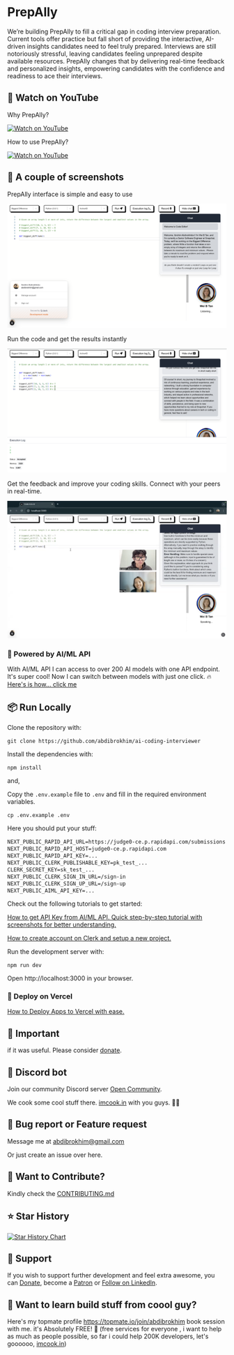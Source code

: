 # PrepAlly

We’re building PrepAlly to fill a critical gap in coding interview preparation. Current tools offer practice but fall short of providing the interactive, AI-driven insights candidates need to feel truly prepared. Interviews are still notoriously stressful, leaving candidates feeling unprepared despite available resources. PrepAlly changes that by delivering real-time feedback and personalized insights, empowering candidates with the confidence and readiness to ace their interviews.

## 🚀 Watch on YouTube

Why PrepAlly?

[![Watch on YouTube](https://img.shields.io/badge/Watch%20on-YouTube-red?style=for-the-badge&logo=youtube)](https://www.youtube.com/embed/qebSzqR7Tq4?si=XXzfDmVjGbIVdOQw)

How to use PrepAlly?

[![Watch on YouTube](https://img.shields.io/badge/Watch%20on-YouTube-red?style=for-the-badge&logo=youtube)](https://youtu.be/wyp8tRTLLfQ?si=_YlCvJxtUVzhykXk)

## 🐐 A couple of screenshots

PrepAlly interface is simple and easy to use

![PrepAlly interface](public/ui_1.png)

Run the code and get the results instantly

![PrepAlly interface](public/ui_2.png)

Get the feedback and improve your coding skills. Connect with your peers in real-time.

![PrepAlly interface](public/ui_3.png)

### 🚀 Powered by AI/ML API
With AI/ML API I can access to over 200 AI models with one API endpoint. It's super cool! Now I can switch between models with just one click. 🔥 [Here's is how... click me](https://aimlapi.com/?via=ibrohim)

## 📦 Run Locally

Clone the repository with:

```shell
git clone https://github.com/abdibrokhim/ai-coding-interviewer
```

Install the dependencies with:

```shell
npm install
```
and,

Copy the `.env.example` file to `.env` and fill in the required environment variables.

```shell
cp .env.example .env
```

Here you should put your stuff:
    
```shell
NEXT_PUBLIC_RAPID_API_URL=https://judge0-ce.p.rapidapi.com/submissions
NEXT_PUBLIC_RAPID_API_HOST=judge0-ce.p.rapidapi.com
NEXT_PUBLIC_RAPID_API_KEY=...
NEXT_PUBLIC_CLERK_PUBLISHABLE_KEY=pk_test_...
CLERK_SECRET_KEY=sk_test_...
NEXT_PUBLIC_CLERK_SIGN_IN_URL=/sign-in
NEXT_PUBLIC_CLERK_SIGN_UP_URL=/sign-up
NEXT_PUBLIC_AIML_API_KEY=...
```

Check out the following tutorials to get started:

[How to get API Key from AI/ML API. Quick step-by-step tutorial with screenshots for better understanding.](https://medium.com/@abdibrokhim/how-to-get-api-key-from-ai-ml-api-225a69d0bb25)

[How to create account on Clerk and setup a new project.](https://medium.com/@abdibrokhim/how-to-create-account-on-clerk-and-setup-a-new-project-532be3545642)

Run the development server with:

```shell
npm run dev
```
Open http://localhost:3000 in your browser.

### 🚀 Deploy on Vercel

[How to Deploy Apps to Vercel with ease.](https://medium.com/@abdibrokhim/how-to-deploy-apps-to-vercel-with-ease-93fa0d0bb687)

## 🦄 Important

if it was useful. Please consider [donate](https://buymeacoffee.com/abdibrokhim/). 

## 🥂 Discord bot

Join our community Discord server [Open Community](https://discord.gg/nVtmDUN2sR). 

We cook some cool stuff there. [imcook.in](https://imcook.in) with you guys. 🧑‍🍳

## 🐞 Bug report or Feature request

Message me at abdibrokhim@gmail.com

Or just create an issue over here.

## 👋 Want to Contribute?

Kindly check the [CONTRIBUTING.md](https://github.com/abdibrokhim/ai-coding-interviewer/blob/main/CONTRIBUTING.md)

## ⭐️ Star History

[![Star History Chart](https://api.star-history.com/svg?repos=abdibrokhim/ai-coding-interviewer&type=Date)](https://star-history.com/#abdibrokhim/ai-coding-interviewer&Date)

## 🙏 Support
If you wish to support further development and feel extra awesome, you can [Donate](https://buymeacoffee.com/abdibrokhim/), become a [Patron](https://www.patreon.com/abdibrokhim) or [Follow on LinkedIn](https://www.linkedin.com/in/abdibrokhim/).

## 🦄 Want to learn build stuff from coool guy?

Here's my topmate profile https://topmate.io/join/abdibrokhim book session with me. it's Absolutely FREE! 🎉 (free services for everyone , i want to help as much as people possible, so far i could help 200K developers, let's goooooo, [imcook.in](https://imcook.in))